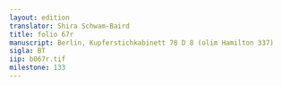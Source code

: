 ```yaml
---
layout: edition
translator: Shira Schwam-Baird
title: folio 67r
manuscript: Berlin, Kupferstichkabinett 78 D 8 (olim Hamilton 337)
sigla: BT
iip: b067r.tif
milestone: 133
---
```

